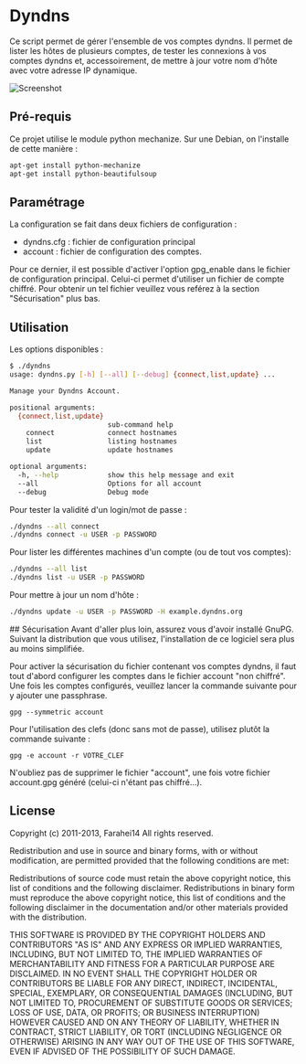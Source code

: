 # Dyndns

Ce script permet de gérer l'ensemble de vos comptes dyndns. Il permet de lister les hôtes de plusieurs comptes, de tester les connexions à vos comptes dyndns et, accessoirement, de mettre à jour votre nom d'hôte avec votre adresse IP dynamique.

![Screenshot](https://www.dropbox.com/s/ls8226ds9y8xxnd/screenshot.png)

## Pré-requis
Ce projet utilise le module python mechanize. Sur une Debian, on l'installe de cette manière :
```bash
apt-get install python-mechanize
apt-get install python-beautifulsoup
```

## Paramétrage
La configuration se fait dans deux fichiers de configuration :

- dyndns.cfg : fichier de configuration principal
- account : fichier de configuration des comptes.

Pour ce dernier, il est possible d'activer l'option gpg_enable dans le fichier de configuration principal. Celui-ci permet d'utiliser un fichier de compte chiffré. Pour obtenir un tel fichier veuillez vous reférez à la section "Sécurisation" plus bas.

## Utilisation

Les options disponibles :
```bash
$ ./dyndns
usage: dyndns.py [-h] [--all] [--debug] {connect,list,update} ...

Manage your Dyndns Account.

positional arguments:
  {connect,list,update}
                        sub-command help
    connect             connect hostnames
    list                listing hostnames
    update              update hostnames

optional arguments:
  -h, --help            show this help message and exit
  --all                 Options for all account
  --debug               Debug mode
```
Pour tester la validité d'un login/mot de passe :
```bash
./dyndns --all connect
./dyndns connect -u USER -p PASSWORD
```
Pour lister les différentes machines d'un compte (ou de tout vos comptes):
```bash
./dyndns --all list
./dyndns list -u USER -p PASSWORD
```
Pour mettre à jour un nom d'hôte :
```bash
./dyndns update -u USER -p PASSWORD -H example.dyndns.org
```

## Sécurisation
Avant d'aller plus loin, assurez vous d'avoir installé GnuPG. Suivant la distribution que vous utilisez, l'installation de ce logiciel sera plus au moins simplifiée.

Pour activer la sécurisation du fichier contenant vos comptes dyndns, il faut tout d'abord configurer les comptes dans le fichier account "non chiffré". Une fois les comptes configurés, veuillez lancer la commande suivante pour y ajouter une passphrase.
```
gpg --symmetric account
```
Pour l'utilisation des clefs (donc sans mot de passe), utilisez plutôt la commande suivante :
```
gpg -e account -r VOTRE_CLEF
```
N'oubliez pas de supprimer le fichier "account", une fois votre fichier account.gpg généré (celui-ci n'étant pas chiffré...).

## License

Copyright (c) 2011-2013, Farahei14
All rights reserved.

Redistribution and use in source and binary forms, with or without 
modification, are permitted provided that the following conditions are met:

Redistributions of source code must retain the above copyright notice, this 
list of conditions and the following disclaimer.
Redistributions in binary form must reproduce the above copyright notice, this 
list of conditions and the following disclaimer in the documentation and/or 
other materials provided with the distribution.

THIS SOFTWARE IS PROVIDED BY THE COPYRIGHT HOLDERS AND CONTRIBUTORS "AS IS" AND 
ANY EXPRESS OR IMPLIED WARRANTIES, INCLUDING, BUT NOT LIMITED TO, THE IMPLIED 
WARRANTIES OF MERCHANTABILITY AND FITNESS FOR A PARTICULAR PURPOSE ARE 
DISCLAIMED. IN NO EVENT SHALL THE COPYRIGHT HOLDER OR CONTRIBUTORS BE LIABLE 
FOR ANY DIRECT, INDIRECT, INCIDENTAL, SPECIAL, EXEMPLARY, OR CONSEQUENTIAL 
DAMAGES (INCLUDING, BUT NOT LIMITED TO, PROCUREMENT OF SUBSTITUTE GOODS OR 
SERVICES; LOSS OF USE, DATA, OR PROFITS; OR BUSINESS INTERRUPTION) HOWEVER 
CAUSED AND ON ANY THEORY OF LIABILITY, WHETHER IN CONTRACT, STRICT LIABILITY, 
OR TORT (INCLUDING NEGLIGENCE OR OTHERWISE) ARISING IN ANY WAY OUT OF THE USE 
OF THIS SOFTWARE, EVEN IF ADVISED OF THE POSSIBILITY OF SUCH DAMAGE.

